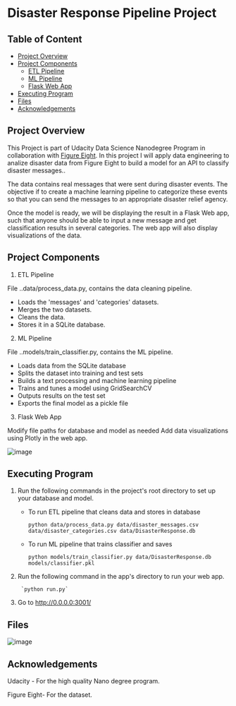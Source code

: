# Disaster Response Pipeline Project

## Table of Content
- [Project Overview](#overview)
- [Project Components](#components)
  - [ETL Pipeline](#etl_pipeline)
  - [ML Pipeline](#ml_pipeline)
  - [Flask Web App](#flask)
- [ Executing Program](#Executing_Program)
- [Files](#files)
- [Acknowledgements](#ack)

<a id='overview'></a>
## Project Overview

This Project is part of Udacity Data Science Nanodegree Program in collaboration with <a href="https://www.figure-eight.com/" target="_blank">Figure Eight</a>. In this project I will apply data engineering to analize disaster data from Figure Eight to build a model for an API to classify disaster messages.. 

The data contains real messages that were sent during disaster events. The objective if to create a machine learning pipeline to categorize these events so that you can send the messages to an appropriate disaster relief agency.

Once the model is ready, we will be displaying the result in a Flask Web app, such that anyone should be able to input a new message and get classification results in several categories. The web app will also display visualizations of the data.

<a id='components'></a>
## Project Components

1. ETL Pipeline

File ..data/process_data.py, contains the data cleaning pipeline. 

  - Loads the 'messages' and 'categories' datasets.
  - Merges the two datasets.
  - Cleans the data.
  - Stores it in a SQLite database.


2. ML Pipeline

File ..models/train_classifier.py, contains the ML pipeline.

  - Loads data from the SQLite database
  - Splits the dataset into training and test sets
  - Builds a text processing and machine learning pipeline
  - Trains and tunes a model using GridSearchCV
  - Outputs results on the test set
  - Exports the final model as a pickle file
  
3. Flask Web App

Modify file paths for database and model as needed
Add data visualizations using Plotly in the web app.

![image](https://user-images.githubusercontent.com/35266145/130718444-dec881e6-d8fc-4a22-9b42-f8e0f8bf20fa.png)


<a id='Executing_Program'></a>
##  Executing Program

1. Run the following commands in the project's root directory to set up your database and model.

    - To run ETL pipeline that cleans data and stores in database
       
       `python data/process_data.py data/disaster_messages.csv data/disaster_categories.csv data/DisasterResponse.db`
       
    - To run ML pipeline that trains classifier and saves
    
        `python models/train_classifier.py data/DisasterResponse.db models/classifier.pkl`

2. Run the following command in the app's directory to run your web app.

        `python run.py`

3. Go to http://0.0.0.0:3001/



<a id='files'></a>
## Files

![image](https://user-images.githubusercontent.com/35266145/131012778-4cf7b4b5-b4f0-451a-bb86-d27df9ac7cc3.png)



<a id='ack'></a>
## Acknowledgements

Udacity - For the high quality Nano degree program.

Figure Eight- For the dataset. 

